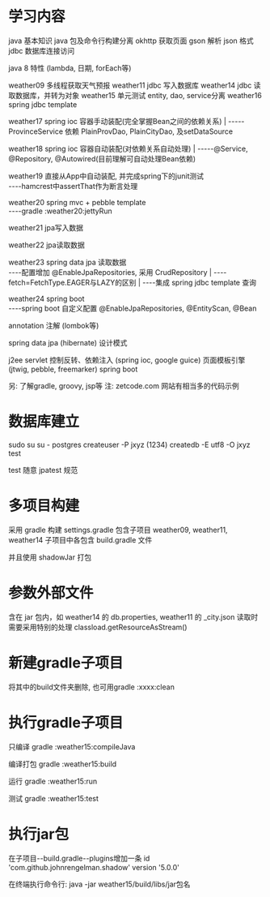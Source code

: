 学习内容
=======

java 基本知识
java 包及命令行构建分离
okhttp 获取页面
gson 解析 json 格式
jdbc 数据库连接访问

java 8 特性 (lambda, 日期, forEach等)

weather09 多线程获取天气预报
weather11 jdbc 写入数据库
weather14 jdbc 读取数据库，并转为对象
weather15 单元测试 entity, dao, service分离
weather16 spring jdbc template

weather17 spring ioc 容器手动装配(完全掌握Bean之间的依赖关系)
    |
    -----ProvinceService 依赖 PlainProvDao, PlainCityDao, 及setDataSource

weather18 spring ioc 容器自动装配(对依赖关系自动处理)
    |
    -----@Service, @Repository, @Autowired(目前理解可自动处理Bean依赖)

weather19 直接从App中自动装配, 并完成spring下的junit测试
    \
     ----hamcrest中assertThat作为断言处理
     
weather20 spring mvc + pebble template
    \
     ----gradle :weather20:jettyRun
     
weather21 jpa写入数据

weather22 jpa读取数据

weather23 spring data jpa 读取数据
    \
     ----配置增加 @EnableJpaRepositories, 采用 CrudRepository
     |
     ----fetch=FetchType.EAGER与LAZY的区别
     |
     ----集成 spring jdbc template 查询

weather24 spring boot
    \
     ----spring boot 自定义配置 @EnableJpaRepositories, @EntityScan, @Bean

annotation 注解 (lombok等)

spring data jpa (hibernate)
设计模式

j2ee servlet
控制反转、依赖注入 (spring ioc, google guice)
页面模板引擎 (jtwig, pebble, freemarker)
spring boot

另: 了解gradle, groovy, jsp等
注: zetcode.com 网站有相当多的代码示例

数据库建立
========
sudo su
su - postgres
createuser -P jxyz (1234)
createdb -E utf8 -O jxyz test 

test 随意
jpatest 规范

多项目构建
========

采用 gradle 构建
settings.gradle 包含子项目
weather09, weather11, weather14 子项目中各包含 build.gradle 文件

并且使用 shadowJar 打包

参数外部文件
==========
含在 jar 包内，如 weather14 的 db.properties, weather11 的 _city.json
读取时需要采用特别的处理 classload.getResourceAsStream()

新建gradle子项目
==============
将其中的build文件夹删除, 也可用gradle :xxxx:clean

执行gradle子项目
==============
只编译
gradle :weather15:compileJava

编译打包
gradle :weather15:build

运行
gradle :weather15:run

测试
gradle :weather15:test

执行jar包
========
在子项目--build.gradle--plugins增加一条
    id 'com.github.johnrengelman.shadow' version '5.0.0'

在终端执行命令行:
    java -jar weather15/build/libs/jar包名
